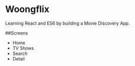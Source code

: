 # Woongflix

Learning React and ES6 by building a Movie Discovery App. 

##Screens

- Home
- TV Shows
- Search
- Detail
